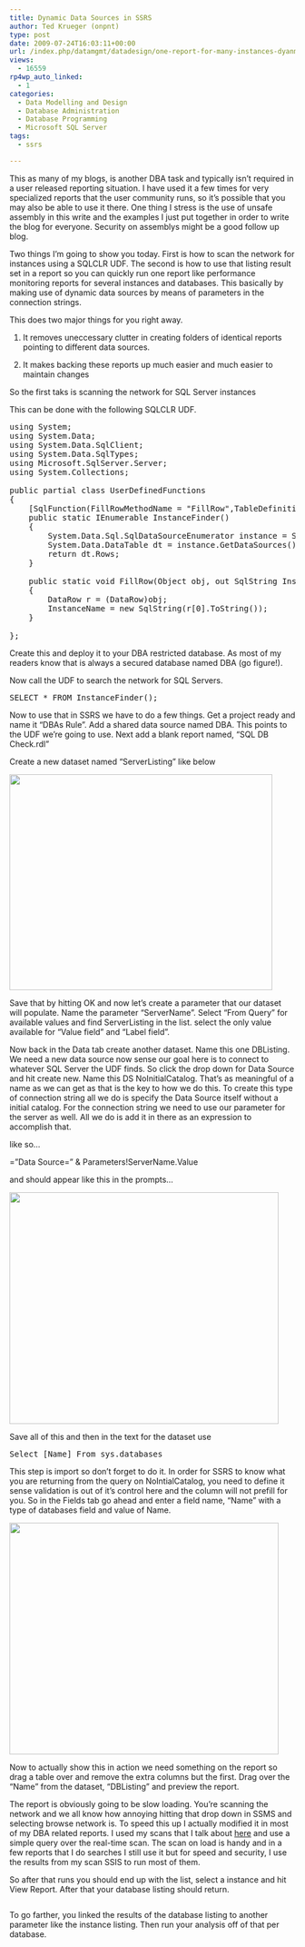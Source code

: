 ```yaml
---
title: Dynamic Data Sources in SSRS
author: Ted Krueger (onpnt)
type: post
date: 2009-07-24T16:03:11+00:00
url: /index.php/datamgmt/datadesign/one-report-for-many-instances-dyanmicall/
views:
  - 16559
rp4wp_auto_linked:
  - 1
categories:
  - Data Modelling and Design
  - Database Administration
  - Database Programming
  - Microsoft SQL Server
tags:
  - ssrs

---
```

This as many of my blogs, is another DBA task and typically isn&#8217;t required in a user released reporting situation. I have used it a few times for very specialized reports that the user community runs, so it&#8217;s possible that you may also be able to use it there. One thing I stress is the use of unsafe assembly in this write and the examples I just put together in order to write the blog for everyone. Security on assemblys might be a good follow up blog. 

Two things I&#8217;m going to show you today. First is how to scan the network for instances using a SQLCLR UDF. The second is how to use that listing result set in a report so you can quickly run one report like performance monitoring reports for several instances and databases. This basically by making use of dynamic data sources by means of parameters in the connection strings. 

This does two major things for you right away. 

1) It removes uneccessary clutter in creating folders of identical reports pointing to different data sources.

2) It makes backing these reports up much easier and much easier to maintain changes

So the first taks is scanning the network for SQL Server instances

This can be done with the following SQLCLR UDF. 

<pre>using System;
using System.Data;
using System.Data.SqlClient;
using System.Data.SqlTypes;
using Microsoft.SqlServer.Server;
using System.Collections;

public partial class UserDefinedFunctions
{
    [SqlFunction(FillRowMethodName = "FillRow",TableDefinition = "InstanceName nvarchar(500)", DataAccess=DataAccessKind.Read)]
    public static IEnumerable InstanceFinder()
    {
        System.Data.Sql.SqlDataSourceEnumerator instance = System.Data.Sql.SqlDataSourceEnumerator.Instance;
        System.Data.DataTable dt = instance.GetDataSources();
        return dt.Rows;
    }

    public static void FillRow(Object obj, out SqlString InstanceName)
    {
        DataRow r = (DataRow)obj;
        InstanceName = new SqlString(r[0].ToString());
    }

};</pre>

Create this and deploy it to your DBA restricted database. As most of my readers know that is always a secured database named DBA (go figure!).

Now call the UDF to search the network for SQL Servers. 

<pre>SELECT * FROM InstanceFinder();</pre>

Now to use that in SSRS we have to do a few things. Get a project ready and name it &#8220;DBAs Rule&#8221;. Add a shared data source named DBA. This points to the UDF we&#8217;re going to use. Next add a blank report named, &#8220;SQL DB Check.rdl&#8221;

Create a new dataset named &#8220;ServerListing&#8221; like below

<div class="image_block">
  <img src="/wp-content/uploads/blogs/DataMgmt//srv_1.gif" alt="" title="" width="463" height="380" />
</div>

Save that by hitting OK and now let&#8217;s create a parameter that our dataset will populate. Name the parameter &#8220;ServerName&#8221;. Select &#8220;From Query&#8221; for available values and find ServerListing in the list. select the only value available for &#8220;Value field&#8221; and &#8220;Label field&#8221;.

Now back in the Data tab create another dataset. Name this one DBListing. We need a new data source now sense our goal here is to connect to whatever SQL Server the UDF finds. So click the drop down for Data Source and hit create new. Name this DS NoInitialCatalog. That&#8217;s as meaningful of a name as we can get as that is the key to how we do this. To create this type of connection string all we do is specify the Data Source itself without a initial catalog. For the connection string we need to use our parameter for the server as well. All we do is add it in there as an expression to accomplish that.

like so&#8230;

=&#8221;Data Source=&#8221; & Parameters!ServerName.Value

and should appear like this in the prompts&#8230;

<div class="image_block">
  <img src="/wp-content/uploads/blogs/DataMgmt//srv_2.gif" alt="" title="" width="474" height="408" />
</div>

Save all of this and then in the text for the dataset use

<pre>Select [Name] From sys.databases</pre>

This step is import so don&#8217;t forget to do it. In order for SSRS to know what you are returning from the query on NoIntialCatalog, you need to define it sense validation is out of it&#8217;s control here and the column will not prefill for you. So in the Fields tab go ahead and enter a field name, &#8220;Name&#8221; with a type of databases field and value of Name.

<div class="image_block">
  <img src="/wp-content/uploads/blogs/DataMgmt//srv_3.gif" alt="" title="" width="474" height="408" />
</div>

Now to actually show this in action we need something on the report so drag a table over and remove the extra columns but the first. Drag over the &#8220;Name&#8221; from the dataset, &#8220;DBListing&#8221; and preview the report. 

The report is obviously going to be slow loading. You&#8217;re scanning the network and we all know how annoying hitting that drop down in SSMS and selecting browse network is. To speed this up I actually modified it in most of my DBA related reports. I used my scans that I talk about [here][1] and use a simple query over the real-time scan. The scan on load is handy and in a few reports that I do searches I still use it but for speed and security, I use the results from my scan SSIS to run most of them.

So after that runs you should end up with the list, select a instance and hit View Report. After that your database listing should return. 

<div class="image_block">
  <img src="/wp-content/uploads/blogs/DataMgmt//srv_4.gif" alt="" title="" />
</div>

To go farther, you linked the results of the database listing to another parameter like the instance listing. Then run your analysis off of that per database.

 [1]: /index.php/DataMgmt/DBAdmin/scan-network-for-sql-server-instances